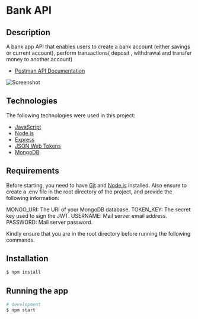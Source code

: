 # Bank API

## Description
A bank app API that enables users to create a bank account (either savings or current account), perform transactions( deposit , withdrawal and transfer money to another account)


- [Postman API Documentation](https://documenter.getpostman.com/view/17748340/UVXbuKYk)

![Screenshot](bankAPI.png?raw=true "Bank API")

## Technologies 

The following technologies were used in this project:

- [JavaScript](https://www.javascript.com/)
- [Node.js](https://nodejs.org/en/)
- [Express](https://expressjs.com/)
- [JSON Web Tokens](https://jwt.io/)
- [MongoDB](https://www.mongodb.com/)


## Requirements

Before starting, you need to have [Git](https://git-scm.com) and [Node.js](https://nodejs.org/en/) installed. Also ensure to create a .env file in the root directory of the project, and provide the following information:

MONGO_URI: The URI of your MongoDB database.
TOKEN_KEY: The secret key used to sign the JWT.
USERNAME: Mail server email address.
PASSWORD: Mail server password.

Kindly ensure that you are in the root directory before running the following commands.

## Installation

```bash
$ npm install
```

## Running the app

```bash
# development
$ npm start
